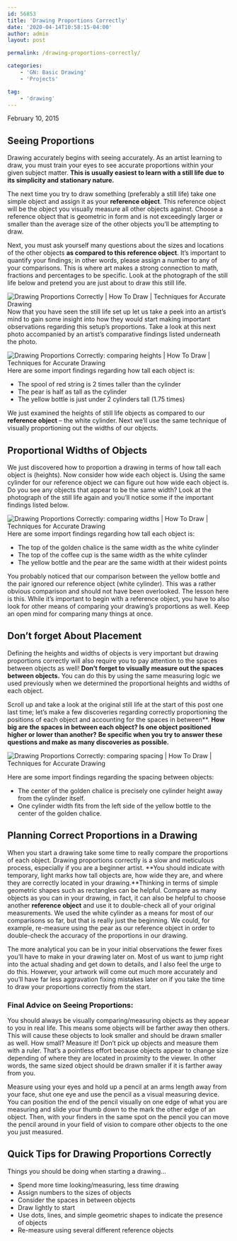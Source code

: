 ```yaml
---
id: 56853
title: 'Drawing Proportions Correctly'
date: '2020-04-14T10:58:15-04:00'
author: admin
layout: post

permalink: /drawing-proportions-correctly/

categories:
    - 'GN: Basic Drawing'
    - 'Projects'

tag:
    - 'drawing'
---
```


February 10, 2015

## Seeing Proportions

Drawing accurately begins with seeing accurately. As an artist learning to draw, you must train your eyes to see accurate proportions within your given subject matter. **This is usually easiest to learn with a still life due to its simplicity and stationary nature.**

The next time you try to draw something (preferably a still life) take one simple object and assign it as your **reference object**. This reference object will be the object you visually measure all other objects against. Choose a reference object that is geometric in form and is not exceedingly larger or smaller than the average size of the other objects you’ll be attempting to draw.

Next, you must ask yourself many questions about the sizes and locations of the other objects **as compared to this reference object**. It’s important to quantify your findings; in other words, please assign a number to any of your comparisons. This is where art makes a strong connection to math, fractions and percentages to be specific. Look at the photograph of the still life below and pretend you are just about to draw this still life.

![Drawing Proportions Correctly | How To Draw | Techniques for Accurate Drawing](https://image-control-storage.s3.amazonaws.com/2020/04/14110721/still-life-proportions-3.jpg)
Now that you have seen the still life set up let us take a peek into an artist’s mind to gain some insight into how they would start making important observations regarding this setup’s proportions. Take a look at this next photo accompanied by an artist’s comparative findings listed underneath the photo.

![Drawing Proportions Correctly: comparing heights | How To Draw | Techniques for Accurate Drawing](https://image-control-storage.s3.amazonaws.com/2020/04/14110723/still-life-proportions-height-1.jpg)Here are some import findings regarding how tall each object is:

- The spool of red string is 2 times taller than the cylinder
- The pear is half as tall as the cylinder
- The yellow bottle is just under 2 cylinders tall (1.75 times)

We just examined the heights of still life objects as compared to our **reference object** – the white cylinder. Next we’ll use the same technique of visually proportioning out the widths of our objects.

## Proportional Widths of Objects

We just discovered how to proportion a drawing in terms of how tall each object is (heights). Now consider how wide each object is. Using the same cylinder for our reference object we can figure out how wide each object is. Do you see any objects that appear to be the same width? Look at the photograph of the still life again and you’ll notice some if the important findings listed below.

![Drawing Proportions Correctly: comparing widths | How To Draw | Techniques for Accurate Drawing](https://image-control-storage.s3.amazonaws.com/2020/04/14110724/still-life-proportions-width-1.jpg) Here are some import findings regarding how tall each object is:

- The top of the golden chalice is the same width as the white cylinder
- The top of the coffee cup is the same width as the white cylinder
- The yellow bottle and the pear are the same width at their widest points

You probably noticed that our comparison between the yellow bottle and the pair ignored our reference object (white cylinder). This was a rather obvious comparison and should not have been overlooked. The lesson here is this. While it’s important to begin with a reference object, you have to also look for other means of comparing your drawing’s proportions as well. Keep an open mind for comparing many things at once.

## Don’t forget About Placement

Defining the heights and widths of objects is very important but drawing proportions correctly will also require you to pay attention to the spaces between objects as well! **Don’t forget to visually measure out the spaces between objects.** You can do this by using the same measuring logic we used previously when we determined the proportional heights and widths of each object.

Scroll up and take a look at the original still life at the start of this post one last time; let’s make a few discoveries regarding correctly proportioning the positions of each object and accounting for the spaces in between**. **How big are the spaces in between each object? Is one object positioned higher or lower than another?** **Be specific when you try to answer these questions and make as many discoveries as possible.**

![Drawing Proportions Correctly: comparing spacing | How To Draw | Techniques for Accurate Drawing](https://image-control-storage.s3.amazonaws.com/2020/04/14110726/still-life-proportions-placement-1.jpg)

Here are some import findings regarding the spacing between objects:

- The center of the golden chalice is precisely one cylinder height away from the cylinder itself.
- One cylinder width fits from the left side of the yellow bottle to the center of the golden chalice.

## Planning Correct Proportions in a Drawing

When you start a drawing take some time to really compare the proportions of each object. Drawing proportions correctly is a slow and meticulous process, especially if you are a beginner artist. **You should indicate with temporary, light marks how tall objects are, how wide they are, and where they are correctly located in your drawing.**Thinking in terms of simple geometric shapes such as rectangles can be helpful. Compare as many objects as you can in your drawing, in fact, it can also be helpful to choose another **reference object** and use it to double-check all of your original measurements. We used the white cylinder as a means for most of our comparisons so far, but that is really just the beginning. We could, for example, re-measure using the pear as our reference object in order to double-check the accuracy of the proportions in our drawing.

The more analytical you can be in your initial observations the fewer fixes you’ll have to make in your drawing later on. Most of us want to jump right into the actual shading and get down to details, and I also feel the urge to do this. However, your artwork will come out much more accurately and you’ll have far less aggravation fixing mistakes later on if you take the time to draw your proportions correctly from the start.

### Final Advice on Seeing Proportions:

You should always be visually comparing/measuring objects as they appear to you in real life. This means some objects will be farther away then others. This will cause these objects to look smaller and should be drawn smaller as well. How small? Measure it! Don’t pick up objects and measure them with a ruler. That’s a pointless effort because objects appear to change size depending of where they are located in proximity to the viewer. In other words, the same sized object should be drawn smaller if it is farther away from you.

Measure using your eyes and hold up a pencil at an arms length away from your face, shut one eye and use the pencil as a visual measuring device. You can position the end of the pencil visually on one edge of what you are measuring and slide your thumb down to the mark the other edge of an object. Then, with your finders in the same spot on the pencil you can move the pencil around in your field of vision to compare other objects to the one you just measured.

## Quick Tips for Drawing Proportions Correctly

Things you should be doing when starting a drawing…

- Spend more time looking/measuring, less time drawing
- Assign numbers to the sizes of objects
- Consider the spaces in between objects
- Draw lightly to start
- Use dots, lines, and simple geometric shapes to indicate the presence of objects
- Re-measure using several different reference objects